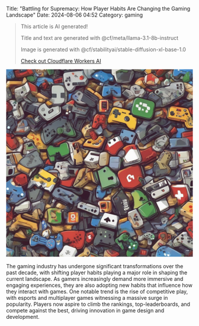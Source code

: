 Title: "Battling for Supremacy: How Player Habits Are Changing the Gaming Landscape"
Date: 2024-08-06 04:52
Category: gaming

> This article is AI generated!
> 
> Title and text are generated with @cf/meta/llama-3.1-8b-instruct
> 
> Image is generated with @cf/stabilityai/stable-diffusion-xl-base-1.0
> 
> [Check out Cloudflare Workers AI](https://developers.cloudflare.com/workers-ai/models/)


![Alt Text](images/2024-08-06-battling-for-supremacy-how-player-habits-are-changing-the-gaming-landscape.png)

The gaming industry has undergone significant transformations over the past decade, with shifting player habits playing a major role in shaping the current landscape. As gamers increasingly demand more immersive and engaging experiences, they are also adopting new habits that influence how they interact with games. One notable trend is the rise of competitive play, with esports and multiplayer games witnessing a massive surge in popularity. Players now aspire to climb the rankings, top-leaderboards, and compete against the best, driving innovation in game design and development.